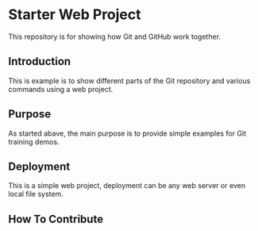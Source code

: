 # Starter Web Project

This repository is for showing how Git and GitHub work together.

## Introduction

This is example is to show different parts of the Git repository and various commands using a web project. 

## Purpose

As started abave, the main purpose is to provide simple examples for Git training demos.

## Deployment
This is a simple web project, deployment can be any web server or even local file system.

## How To Contribute